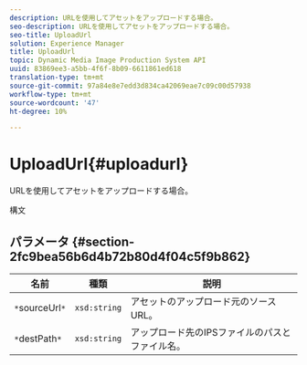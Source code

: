 ```yaml
---
description: URLを使用してアセットをアップロードする場合。
seo-description: URLを使用してアセットをアップロードする場合。
seo-title: UploadUrl
solution: Experience Manager
title: UploadUrl
topic: Dynamic Media Image Production System API
uuid: 83869ee3-a5bb-4f6f-8b09-6611861ed618
translation-type: tm+mt
source-git-commit: 97a84e8e7edd3d834ca42069eae7c09c00d57938
workflow-type: tm+mt
source-wordcount: '47'
ht-degree: 10%

---
```



# UploadUrl{#uploadurl}

URLを使用してアセットをアップロードする場合。

構文

## パラメータ {#section-2fc9bea56b6d4b72b80d4f04c5f9b862}

| 名前 | 種類 | 説明 |
|---|---|---|
| `*`sourceUrl`*` | `xsd:string` | アセットのアップロード元のソースURL。 |
| `*`destPath`*` | `xsd:string` | アップロード先のIPSファイルのパスとファイル名。 |

